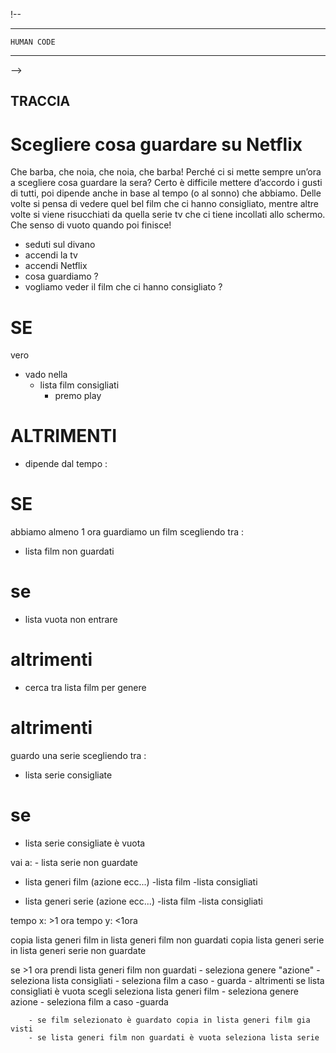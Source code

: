 !-- 
****************
    HUMAN CODE  
****************
 -->


## TRACCIA
# Scegliere cosa guardare su Netflix
Che barba, che noia, che noia, che barba!
Perché ci si mette sempre un’ora a scegliere cosa guardare la sera? Certo è difficile mettere d’accordo i gusti di tutti, poi dipende anche in base al tempo (o al sonno) che abbiamo. Delle volte si pensa di vedere quel bel film che ci hanno consigliato, mentre altre volte si viene risucchiati da quella serie tv che ci tiene incollati allo schermo. Che senso di vuoto quando poi finisce! 



- seduti sul divano
- accendi la tv
- accendi Netflix
- cosa guardiamo ?
- vogliamo veder il film che ci hanno consigliato ?

# SE #

vero 

- vado nella 
    - lista film consigliati 
        - premo play

# ALTRIMENTI #

- dipende dal tempo :

# SE #
abbiamo almeno 1 ora guardiamo un film scegliendo tra :

 - lista film non guardati

 # se #
 - lista vuota non entrare

 # altrimenti

 - cerca tra lista film per genere


# altrimenti

 guardo una serie scegliendo tra :

  - lista serie consigliate

  # se 
  - lista serie consigliate è vuota

  vai a:
    - lista serie non guardate
<!-- 
  # altrimenti 

  - lista serie non guardate
 -->
- lista generi film (azione ecc...)
    -lista film
        -lista consigliati

- lista generi serie (azione ecc...)
    -lista film
        -lista consigliati

tempo x: >1 ora
tempo y: <1ora

copia lista generi film in lista generi film non guardati
copia lista generi serie in lista generi serie non guardate

se >1 ora prendi lista generi film non guardati
    - seleziona genere "azione"
        - seleziona lista consigliati
            - seleziona film a caso
                - guarda
        - altrimenti se lista consigliati è vuota scegli seleziona lista generi film
            - seleziona genere azione
                - seleziona film a caso
                    -guarda
        
        - se film selezionato è guardato copia in lista generi film gia visti
        - se lista generi film non guardati è vuota seleziona lista serie